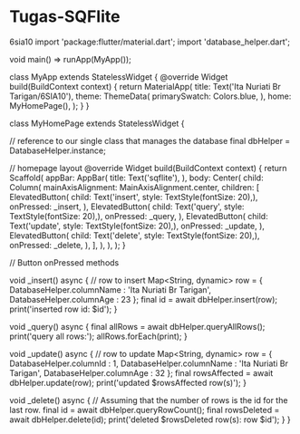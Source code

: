 # Tugas-SQFlite
6sia10
import 'package:flutter/material.dart';
import 'database_helper.dart';

void main() => runApp(MyApp());

class MyApp extends StatelessWidget {
  @override
  Widget build(BuildContext context) {
    return MaterialApp(
      title: Text('Ita Nuriati Br Tarigan/6SIA10'),
      theme: ThemeData(
        primarySwatch: Colors.blue,
      ),
      home: MyHomePage(),
    );
  }
}

class MyHomePage extends StatelessWidget {

  // reference to our single class that manages the database
  final dbHelper = DatabaseHelper.instance;

  // homepage layout
  @override
  Widget build(BuildContext context) {
    return Scaffold(
      appBar: AppBar(
        title: Text('sqflite'),
      ),
      body: Center(
        child: Column(
          mainAxisAlignment: MainAxisAlignment.center,
          children: <Widget>[
            ElevatedButton(
              child: Text('insert', style: TextStyle(fontSize: 20),),
              onPressed: _insert,
            ),
            ElevatedButton(
              child: Text('query', style: TextStyle(fontSize: 20),),
              onPressed: _query,
            ),
            ElevatedButton(
              child: Text('update', style: TextStyle(fontSize: 20),),
              onPressed: _update,
            ),
            ElevatedButton(
              child: Text('delete', style: TextStyle(fontSize: 20),),
              onPressed: _delete,
            ),
          ],
        ),
      ),
    );
  }

  // Button onPressed methods

  void _insert() async {
    // row to insert
    Map<String, dynamic> row = {
      DatabaseHelper.columnName : 'Ita Nuriati Br Tarigan',
      DatabaseHelper.columnAge  : 23
    };
    final id = await dbHelper.insert(row);
    print('inserted row id: $id');
  }

  void _query() async {
    final allRows = await dbHelper.queryAllRows();
    print('query all rows:');
    allRows.forEach(print);
  }

  void _update() async {
    // row to update
    Map<String, dynamic> row = {
      DatabaseHelper.columnId   : 1,
      DatabaseHelper.columnName : 'Ita Nuriati Br Tarigan',
      DatabaseHelper.columnAge  : 32
    };
    final rowsAffected = await dbHelper.update(row);
    print('updated $rowsAffected row(s)');
  }

  void _delete() async {
    // Assuming that the number of rows is the id for the last row.
    final id = await dbHelper.queryRowCount();
    final rowsDeleted = await dbHelper.delete(id);
    print('deleted $rowsDeleted row(s): row $id');
  }
} 
